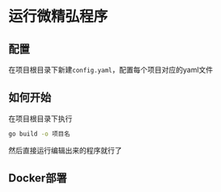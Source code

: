 # 运行微精弘程序

## 配置

在项目根目录下新建`config.yaml`，配置每个项目对应的yaml文件

## 如何开始

在项目根目录下执行

```bash
go build -o 项目名
```

然后直接运行编辑出来的程序就行了

## Docker部署